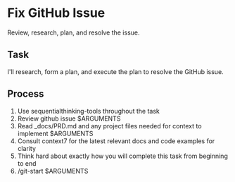 # Fix GitHub Issue

Review, research, plan, and resolve the issue.

## Task

I'll research, form a plan, and execute the plan to resolve the GitHub issue.

## Process

1. Use sequentialthinking-tools throughout the task
2. Review github issue $ARGUMENTS
3. Read \_docs/PRD.md and any project files needed for context to implement $ARGUMENTS
4. Consult context7 for the latest relevant docs and code examples for clarity
5. Think hard about exactly how you will complete this task from beginning to end
6. /git-start $ARGUMENTS
